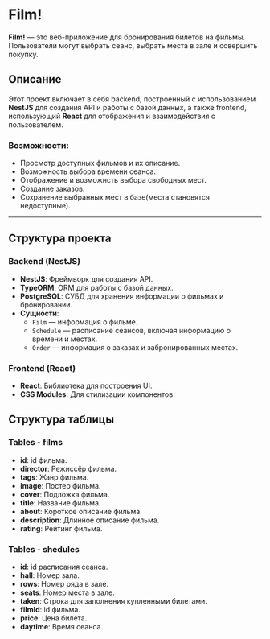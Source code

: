 # Film!

**Film!** — это веб-приложение для бронирования билетов на фильмы. Пользователи могут выбрать сеанс, выбрать места в зале и совершить покупку.

## Описание

Этот проект включает в себя backend, построенный с использованием **NestJS** для создания API и работы с базой данных, а также frontend, использующий **React** для отображения и взаимодействия с пользователем.

### Возможности:

- Просмотр доступных фильмов и их описание.
- Возможность выбора времени сеанса.
- Отображение и возможнсть выбора свободных мест.
- Создание заказов.
- Сохранение выбранных мест в базе(места становятся недоступные).

---

## Структура проекта

### Backend (NestJS)

- **NestJS**: Фреймворк для создания API.
- **TypeORM**: ORM для работы с базой данных.
- **PostgreSQL**: СУБД для хранения информации о фильмах и бронировании.
- **Сущности**:
  - `Film` — информация о фильме.
  - `Schedule` — расписание сеансов, включая информацию о времени и местах.
  - `Order` — информация о заказах и забронированных местах.

### Frontend (React)

- **React**: Библиотека для построения UI.
- **CSS Modules**: Для стилизации компонентов.

## Структура таблицы

### Tables - films
- **id**: id фильма.
- **director**: Режиссёр фильма.
- **tags**: Жанр фильма.
- **image**: Постер фильма.
- **cover**: Подложка фильма.
- **title**: Название фильма.
- **about**: Короткое описание фильма.
- **description**: Длинное описание фильма.
- **rating**: Рейтинг фильма.

### Tables - shedules
- **id**: id расписания сеанса.
- **hall**: Номер зала.
- **rows**: Номер ряда в зале.
- **seats**: Номер места в зале.
- **taken**: Строка для заполнения купленными билетами.
- **filmId**: id фильма.
- **price**: Цена билета.
- **daytime**: Время сеанса.



